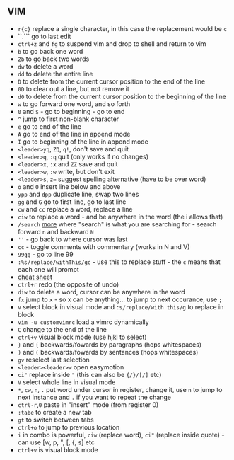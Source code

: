 ## VIM
* `r{c}` replace a single character, in this case the replacement would be `c`
* ``.``` go to last edit
* `ctrl+z` and `fg` to suspend vim and drop to shell and return to vim
* `b` to go back one word
* `2b` to go back two words
* `dw` to delete a word
* `dd` to delete the entire line
* `D` to delete from the current cursor position to the end of the line
* `0D` to clear out a line, but not remove it
* `d0` to delete from the current cursor position to the beginning of the line
* `w` to go forward one word, and so forth
* `0` and `$` - go to beginning - go to end
* `^` jump to first non-blank character
* `e` go to end of the line
* `A` go to end of the line in append mode
* `I` go to beginning of the line in append mode
* `<leader>yq`, `ZQ`, `q!`, don't save and quit
* `<leader>q`, `:q` quit (only works if no changes)
* `<leader>x`, `:x` and `ZZ` save and quit
* `<leader>w`, `:w` write, but don't exit
* `<leader>s`, `z=` suggest spelling alternative (have to be over word)
* `o` and `O` insert line below and above
* `ypp` and `dpp` duplicate line, swap two lines
* `gg` and `G` go to first line, go to last line
* `cw` and `cc` replace a word, replace a line
* `ciw` to replace a word - and be anywhere in the word (the i allows that)
* `/search` [more](http://vim.wikia.com/wiki/Search_and_replace#substitute_last_search) where "search" is what you are searching for - search forward `n` and backward `N`
* `''` - go back to where cursor was last
* `cc` - toggle comments with commentary (works in N and V)
* `99gg` - go to line 99
* `:%s/replace/withThis/gc` - use this to replace stuff - the `c` means that each one will prompt
* [cheat sheet](http://vim.rtorr.com/)
* `ctrl+r` redo (the opposite of undo)
* `diw` to delete a word, cursor can be anywhere in the word
* `fx` jump to `x` - so x can be anything... to jump to next occurance, use `;`
* `v` select block in visual mode and `:s/replace/with this/g` to replace in block
* `vim -u customvimrc` load a vimrc dynamically
* `C` change to the end of the line
* `ctrl+v` visual block mode (use hjkl to select)
* `}` and `{` backwards/fowards by paragraphs (hops whitespaces)
* `)` and `(` backwards/fowards by sentances (hops whitespaces)
* `gv` reselect last selection
* `<leader><leader>w` open easymotion
* `ci"` replace inside `"` (this can also be `{/}/[/]` etc)
* `V` select whole line in visual mode
* `*`, `cw`, `n`, `.` put word under cursor in register, change it, use `n` to jump to next instance and `.` if you want to repeat the change
* `ctrl-r`,`0` paste in "insert" mode (from register 0)
* `:tabe` to create a new tab
* `gt` to switch between tabs
* `ctrl+o` to jump to previous location
* `i` in combo is powerful, `ciw` (replace word), `ci"` (replace inside quote) - can use [w, p, ", [, {, s] etc
* `ctrl+v` is visual block mode

